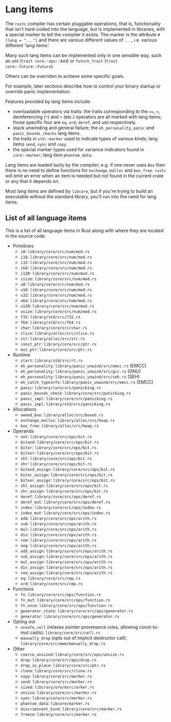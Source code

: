 # Lang items


The `rustc` compiler has certain pluggable operations, that is,
functionality that isn't hard-coded into the language, but is
implemented in libraries, with a special marker to tell the compiler
it exists. The marker is the attribute `#[lang = "..."]` and there are
various different values of `...`, i.e. various different 'lang
items'.

Many such lang items can be implemented only in one sensible way, such as
`add` (`trait core::ops::Add`) or `future_trait`
(`trait core::future::Future`). 

Others can be overriden to achieve some
specific goals.

For example, later sections describe how to control
your binary startup or override panic implementation.

Features provided by lang items include:

- overloadable operators via traits: the traits corresponding to the
  `==`, `<`, dereferencing (`*`) and `+` (etc.) operators are all
  marked with lang items; those specific four are `eq`, `ord`,
  `deref`, and `add` respectively.
- stack unwinding and general failure; the `eh_personality`,
  `panic` and `panic_bounds_checks` lang items.
- the traits in `std::marker` used to indicate types of
  various kinds; lang items `send`, `sync` and `copy`.
- the special marker types used for variance indicators found in
  `core::marker`; lang item `phantom_data`.

Lang items are loaded lazily by the compiler; e.g. if one never uses
`Box` then there is no need to define functions for `exchange_malloc`
and `box_free`. `rustc` will emit an error when an item is needed
but not found in the current crate or any that it depends on.

Most lang items are defined by `libcore`, but if you're trying to build
an executable without the standard library, you'll run into the need
for lang items.

## List of all language items

This is a list of all language items in Rust along with where they are located in
the source code.

- Primitives
  - `i8`: `library/core/src/num/mod.rs`
  - `i16`: `library/core/src/num/mod.rs`
  - `i32`: `library/core/src/num/mod.rs`
  - `i64`: `library/core/src/num/mod.rs`
  - `i128`: `library/core/src/num/mod.rs`
  - `isize`: `library/core/src/num/mod.rs`
  - `u8`: `library/core/src/num/mod.rs`
  - `u16`: `library/core/src/num/mod.rs`
  - `u32`: `library/core/src/num/mod.rs`
  - `u64`: `library/core/src/num/mod.rs`
  - `u128`: `library/core/src/num/mod.rs`
  - `usize`: `library/core/src/num/mod.rs`
  - `f32`: `library/std/src/f32.rs`
  - `f64`: `library/std/src/f64.rs`
  - `char`: `library/core/src/char.rs`
  - `slice`: `library/alloc/src/slice.rs`
  - `str`: `library/alloc/src/str.rs`
  - `const_ptr`: `library/core/src/ptr.rs`
  - `mut_ptr`: `library/core/src/ptr.rs`
- Runtime
  - `start`: `library/std/src/rt.rs`
  - `eh_personality`: `library/panic_unwind/src/emcc.rs` (EMCC)
  - `eh_personality`: `library/panic_unwind/src/gcc.rs` (GNU)
  - `eh_personality`: `library/panic_unwind/src/seh.rs` (SEH)
  - `eh_catch_typeinfo`: `library/panic_unwind/src/emcc.rs` (EMCC)
  - `panic`: `library/core/src/panicking.rs`
  - `panic_bounds_check`: `library/core/src/panicking.rs`
  - `panic_impl`: `library/core/src/panicking.rs`
  - `panic_impl`: `library/std/src/panicking.rs`
- Allocations
  - `owned_box`: `library/alloc/src/boxed.rs`
  - `exchange_malloc`: `library/alloc/src/heap.rs`
  - `box_free`: `library/alloc/src/heap.rs`
- Operands
  - `not`: `library/core/src/ops/bit.rs`
  - `bitand`: `library/core/src/ops/bit.rs`
  - `bitor`: `library/core/src/ops/bit.rs`
  - `bitxor`: `library/core/src/ops/bit.rs`
  - `shl`: `library/core/src/ops/bit.rs`
  - `shr`: `library/core/src/ops/bit.rs`
  - `bitand_assign`: `library/core/src/ops/bit.rs`
  - `bitor_assign`: `library/core/src/ops/bit.rs`
  - `bitxor_assign`: `library/core/src/ops/bit.rs`
  - `shl_assign`: `library/core/src/ops/bit.rs`
  - `shr_assign`: `library/core/src/ops/bit.rs`
  - `deref`: `library/core/src/ops/deref.rs`
  - `deref_mut`: `library/core/src/ops/deref.rs`
  - `index`: `library/core/src/ops/index.rs`
  - `index_mut`: `library/core/src/ops/index.rs`
  - `add`: `library/core/src/ops/arith.rs`
  - `sub`: `library/core/src/ops/arith.rs`
  - `mul`: `library/core/src/ops/arith.rs`
  - `div`: `library/core/src/ops/arith.rs`
  - `rem`: `library/core/src/ops/arith.rs`
  - `neg`: `library/core/src/ops/arith.rs`
  - `add_assign`: `library/core/src/ops/arith.rs`
  - `sub_assign`: `library/core/src/ops/arith.rs`
  - `mul_assign`: `library/core/src/ops/arith.rs`
  - `div_assign`: `library/core/src/ops/arith.rs`
  - `rem_assign`: `library/core/src/ops/arith.rs`
  - `eq`: `library/core/src/cmp.rs`
  - `ord`: `library/core/src/cmp.rs`
- Functions
  - `fn`: `library/core/src/ops/function.rs`
  - `fn_mut`: `library/core/src/ops/function.rs`
  - `fn_once`: `library/core/src/ops/function.rs`
  - `generator_state`: `library/core/src/ops/generator.rs`
  - `generator`: `library/core/src/ops/generator.rs`
- Opting out
  - `unsafe_cell` (relaxes pointer provenance rules, allowing const-to-mut
    casts): `library/core/src/cell.rs`
  - `manually_drop` (opts out of implicit destructor call): `library/core/src/mem/manually_drop.rs`
- Other
  - `coerce_unsized`: `library/core/src/ops/unsize.rs`
  - `drop`: `library/core/src/ops/drop.rs`
  - `drop_in_place`: `library/core/src/ptr.rs`
  - `clone`: `library/core/src/clone.rs`
  - `copy`: `library/core/src/marker.rs`
  - `send`: `library/core/src/marker.rs`
  - `sized`: `libcrary/ore/msrc/arker.rs`
  - `unsize`: `library/core/src/marker.rs`
  - `sync`: `library/core/src/marker.rs`
  - `phantom_data`: `libcore/marker.rs`
  - `discriminant_kind`: `library/core/src/marker.rs`
  - `freeze`: `library/core/src/marker.rs`
